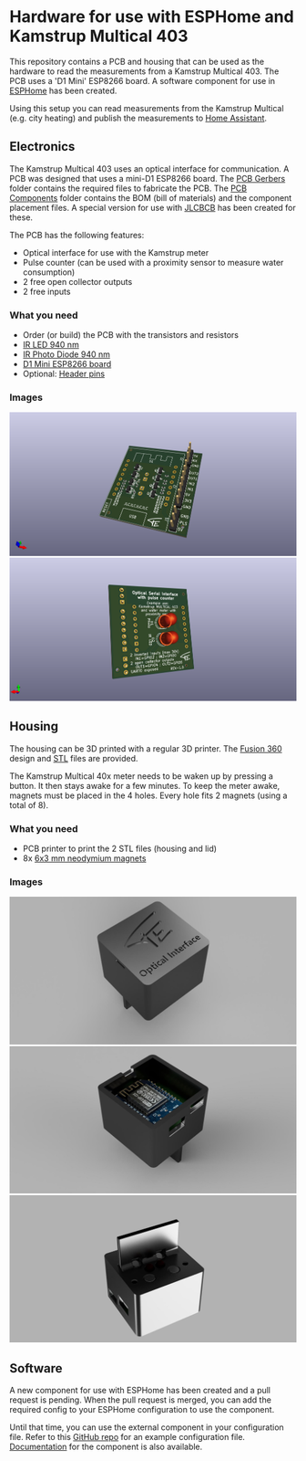 # Hardware for use with ESPHome and Kamstrup Multical 403

This repository contains a PCB and housing that can be used as the hardware to read the measurements from a Kamstrup Multical 403.
The PCB uses a 'D1 Mini' ESP8266 board. A software component for use in [ESPHome](https://esphome.io/) has been created.

Using this setup you can read measurements from the Kamstrup Multical (e.g. city heating) and publish the measurements to 
[Home Assistant](https://www.home-assistant.io/).

## Electronics
The Kamstrup Multical 403 uses an optical interface for communication. A PCB was designed that uses a mini-D1 ESP8266 board. The 
[PCB Gerbers](Electronics/PCB%20Gerbers) folder contains the 
required files to fabricate the PCB. The [PCB Components](Electronics/PCB%20Components) folder contains the BOM (bill of materials) and the component placement files. A special version for use with [JLCBCB](https://jlcpcb.com/) has been created for these.

The PCB has the following features:
- Optical interface for use with the Kamstrup meter
- Pulse counter (can be used with a proximity sensor to measure water consumption)
- 2 free open collector outputs
- 2 free inputs

### What you need
- Order (or build) the PCB with the transistors and resistors
- [IR LED 940 nm](https://www.amazon.com/HiLetgo-Infrared-Emitter-Receiver-Emission/dp/B00M1PN5TK)
- [IR Photo Diode 940 nm](https://www.amazon.com/HiLetgo-Infrared-Emitter-Receiver-Emission/dp/B00M1PN5TK)
- [D1 Mini ESP8266 board](https://www.amazon.com/Organizer-ESP8266-Internet-Development-Compatible/dp/B081PX9YFV)
- Optional: [Header pins](https://www.amazon.com/MCIGICM-Header-2-45mm-Arduino-Connector/dp/B07PKKY8BX)

### Images
![PCB Top](Electronics/PCB%20Images/Top.png)
![PCB Bottom](Electronics/PCB%20Images/Bottom.png)

## Housing

The housing can be 3D printed with a regular 3D printer. The [Fusion 360](Housing/Fusion-360) design and [STL](Housing/STL) files are provided.

The Kamstrup Multical 40x meter needs to be waken up by pressing a button. It then stays awake for a few minutes. To keep the meter awake, magnets must be placed 
in the 4 holes. Every hole fits 2 magnets (using a total of 8).

### What you need
- PCB printer to print the 2 STL files (housing and lid)
- 8x [6x3 mm neodymium magnets](https://www.amazon.com/MIN-Neodymium-Small-Magnets-6mm/dp/B096LZNZTQ)

### Images
![Housing Top](Housing/Images/Top.jpg)
![Housing Inside](Housing/Images/Inside.jpg)
![Housing Bottom](Housing/Images/Bottom.jpg)

## Software

A new component for use with ESPHome has been created and a pull request is pending. When the pull request is merged, you can add the required config to your ESPHome configuration to use the component.

Until that time, you can use the external component in your configuration file. Refer to this 
[GitHub repo](https://github.com/cfeenstra1024/esphome/tree/kamstrup_mc40x_temp#readme) 
for an example configuration file. [Documentation](https://deploy-preview-3513--esphome.netlify.app/components/sensor/kamstrup_kmp) 
for the component is also available.
